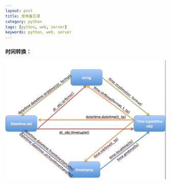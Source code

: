 ```yaml
---
layout: post
title: 常用备忘录
category: python
tags: [python, web, server]
keywords: python, web, server
---
```


### 时间转换：
![time_format](/assets/img/python/time格式转换关系.jpg)